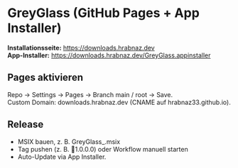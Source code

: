 ﻿# GreyGlass (GitHub Pages + App Installer)

**Installationsseite:** https://downloads.hrabnaz.dev  
**App-Installer:**     https://downloads.hrabnaz.dev/GreyGlass.appinstaller

## Pages aktivieren
Repo → Settings → Pages → Branch main / root → Save.  
Custom Domain: downloads.hrabnaz.dev (CNAME auf hrabnaz33.github.io).

## Release
- MSIX bauen, z. B. GreyGlass_.msix
- Tag pushen (z. B. 1.0.0.0) oder Workflow manuell starten
- Auto-Update via App Installer.